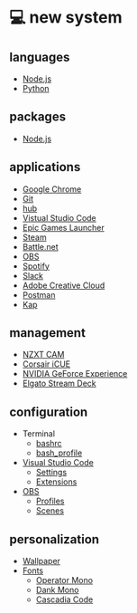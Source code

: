 # 💻 new system

## languages

-   [Node.js][node]
-   [Python][python]

## packages

-   [Node.js][node-packages]

## applications

-   [Google Chrome][chrome]
-   [Git][git]
-   [hub][hub]
-   [Vistual Studio Code][vscode]
-   [Epic Games Launcher][epic]
-   [Steam][steam]
-   [Battle.net][battlenet]
-   [OBS][obs]
-   [Spotify][spotify]
-   [Slack][slack]
-   [Adobe Creative Cloud][adobe]
-   [Postman][postman]
-   [Kap][kap]

## management

-   [NZXT CAM][cam]
-   [Corsair iCUE][icue]
-   [NVIDIA GeForce Experience][geforce]
-   [Elgato Stream Deck][stream-deck]

## configuration

-   Terminal
    -   [bashrc][bashrc]
    -   [bash_profile][bash-profile]
-   [Visual Studio Code][vscode]
    -   [Settings][vscode-settings]
    -   [Extensions][vscode-extensions]
-   [OBS][obs]
    -   [Profiles][obs-profiles]
    -   [Scenes][obs-scenes]

## personalization

-   [Wallpaper][wallpaper]
-   [Fonts][fonts]
    -   [Operator Mono][operator]
    -   [Dank Mono][dank]
    -   [Cascadia Code][cascadia]

[node]: https://nodejs.org
[python]: https://www.python.org
[node-packages]: https://github.com/bradgarropy/dotfiles/blob/master/node/packages.txt
[chrome]: https://www.google.com/chrome
[git]: https://git-scm.com
[hub]: https://hub.github.com
[vscode]: https://code.visualstudio.com
[epic]: https://www.epicgames.com/store/en-US
[steam]: https://store.steampowered.com
[battlenet]: https://www.blizzard.com/en-us/apps/battle.net/desktop
[obs]: https://obsproject.com
[spotify]: https://www.spotify.com/us
[slack]: https://slack.com/downloads/windows
[adobe]: https://www.adobe.com/creativecloud.html
[postman]: https://www.getpostman.com
[kap]: https://getkap.co
[cam]: https://www.nzxt.com/camapp
[icue]: https://www.corsair.com/us/en/icue
[geforce]: https://www.nvidia.com/en-us/geforce/geforce-experience
[stream-deck]: https://www.elgato.com/en/gaming/downloads
[bashrc]: https://github.com/bradgarropy/dotfiles/blob/master/.bashrc
[bash-profile]: https://github.com/bradgarropy/dotfiles/blob/master/.bash_profile
[vscode-settings]: https://github.com/bradgarropy/dotfiles/blob/master/vscode/settings.json
[vscode-extensions]: https://github.com/bradgarropy/dotfiles/blob/master/vscode/extensions.txt
[obs-profiles]: https://github.com/bradgarropy/dotfiles/tree/master/obs/profiles
[obs-scenes]: https://github.com/bradgarropy/dotfiles/tree/master/obs/scenes
[wallpaper]: https://www.figma.com/file/JOjC6aBAWeODhtSPIv7QVm5Q/%F0%9F%8F%A0-my-home-on-the-web?node-id=156%3A4
[fonts]: https://drive.google.com/drive/folders/1FC3bUGwagPsEYDFbhjDqsofXbuCAaPz3
[operator]: https://www.cufonfonts.com/font/operator-mono
[dank]: https://dank.sh
[cascadia]: https://github.com/microsoft/cascadia-code
